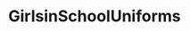 ---
title: GirlsinSchoolUniforms
crosslinks:
- nsfw
- grool
- PlayMe
- VerucaJames
- izzyrssii
- tipofmypenis
- SexyAss
- theSourcer
- AsianHotties
---